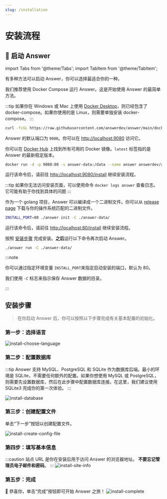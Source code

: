 ```yaml
---
slug: /installation
---
```


# 安装流程

## 🚀 启动 Answer

import Tabs from '@theme/Tabs';
import TabItem from '@theme/TabItem';

有多种方法可以启动 Answer，你可以选择最适合你的一种。

<Tabs>
  <TabItem value="docker-compose" label="Docker Compose" default>

我们推荐使用 Docker Compose 运行 Answer。这是开始使用 Answer 的最简单方法。

:::tip
如果你在 Windows 或 Mac 上使用 [Docker Desktop](https://www.docker.com/products/docker-desktop)，则已经包含了 docker-compose。如果你使用的是 Linux，则需要单独安装 docker-compose。
:::

```bash
curl -fsSL https://raw.githubusercontent.com/answerdev/answer/main/docker-compose.yaml | docker compose -p answer -f - up
```

Answer 的默认端口为 `9080`。你可以在 <http://localhost:9080> 访问它。

  </TabItem>
  <TabItem value="docker" label="Docker">

你可以在 [Docker Hub](https://hub.docker.com/r/answerdev/answer/tags) 上找到所有可用的 Docker 镜像。`latest` 标签指的是 Answer 的最新稳定版本。

```bash
docker run -d -p 9080:80 -v answer-data:/data --name answer answerdev/answer:latest
```

运行该命令后，请前往 <http://localhost:9080/install> 继续安装流程。

:::tip
如果你无法访问安装页面，可以使用命令 `docker logs answer` 查看日志。它可能有助于你找到具体的问题
:::

  </TabItem>
  <TabItem value="binary" label="Binary">

作为一个 golang 项目，Answer 可以编译成一个二进制文件。你可以从 [release page](https://github.com/apache/incubator-answer/releases) 下载与你的操作系统匹配的二进制文件。

```bash
INSTALL_PORT=80 ./answer init -C ./answer-data/
```

运行该命令后，请前往 <http://localhost:80/install> 继续安装流程。

按照 [安装步骤](#install-steps) 完成安装。**之后**运行以下命令再次启动 Answer。

```bash
./answer run -C ./answer-data/
```

:::note

你可以通过指定环境变量 `INSTALL_PORT`来指定启动安装的端口，默认为 80。

我们使用 `-C` 标志来指示保存 Answer 数据的目录。

:::

  </TabItem>
</Tabs>

## 安装步骤

> 在你启动 Answer 后，你可以按照以下步骤完成有关基本配置的初始化。

### 第一步：选择语言

![install-choose-language](/img/docs/install-choose-language.png)

### 第二步：配置数据库

:::tip
Answer 支持 MySQL、PostgreSQL 和 SQLite 作为数据库后端。最小的环境是 SQLite，不需要任何额外的配置。如果你想使用 MySQL 或 PostgreSQL，则需要先设置数据库，然后在此步骤中配置数据库连接。在这里，我们建议使用 SQLite3 完成你的第一次体验。
:::

![install-database](/img/docs/install-database.png)

### 第三步：创建配置文件

单击“下一步”按钮以创建配置文件。

![install-create-config-file](/img/docs/install-create-config-file.png)

### 第四步：填写基本信息

:::caution
站点 URL 是你在安装后用于访问 Answer 的浏览器地址。
**不要忘记管理员电子邮件和密码**。
:::
![install-site-info](/img/docs/install-site-info.png)

### 第五步：完成

🎉 恭喜你，单击“完成”按钮即可开始 Answer 之旅！
![install-complete](/img/docs/install-complete.png)
